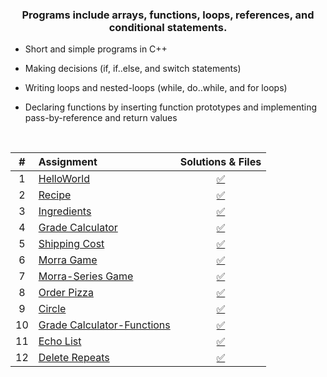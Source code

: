 ### <p align="center"> Programs include arrays, functions, loops, references, and conditional statements. </p>

* Short and simple programs in C++

* Making decisions (if, if..else, and switch statements) 

* Writing loops and nested-loops (while, do..while, and for loops)

* Declaring functions by inserting function prototypes and implementing pass-by-reference and return values   

<br>

| # | Assignment | Solutions & Files |
|:---:|:---|:---:|
| 1 | [HelloWorld](programming-I/assignments/01-helloworld/docs/FA_A1_HelloWorld.pdf) | [:white_check_mark:](./programming-I/assignments/01-helloworld) | 
| 2 | [Recipe](programming-I/assignments/02-recipe/docs/FA_A2_Recipe.pdf) | [:white_check_mark:](./programming-I/assignments/02-recipe) |  
| 3 | [Ingredients](programming-I/assignments/03-ingredients/docs/FA_A3_Ingredient.pdf) | [:white_check_mark:](./programming-I/assignments/03-ingredients) |  
| 4 | [Grade Calculator](programming-I/assignments/04-gradeCalc/docs/FA_A4_gradeCalc.pdf) | [:white_check_mark:](./programming-I/assignments/04-gradeCalc/gradeCalc.cpp) |  
| 5 | [Shipping Cost](programming-I/assignments/05-shippingCost/docs/FA_A5_shipping_Cost.pdf) | [:white_check_mark:](./programming-I/assignments/05-shippingCost) |  
| 6 | [Morra Game](programming-I/assignments/06-morra/docs/FA_A6_Morra.pdf) |  [:white_check_mark:](./programming-I/assignments/06-morra) |
| 7 | [Morra-Series Game](programming-I/assignments/07-morraSeries/docs/FA_A7_MorraSerries.pdf) | [:white_check_mark:](./programming-I/assignments/07-morraSeries) | 
| 8 | [Order Pizza](programming-I/assignments/08-pizza/docs/FA_A8_Pizza.pdf) | [:white_check_mark:](./programming-I/assignments) |  
| 9 | [Circle](programming-I/assignments/09-circleArea/docs/FA_A9CircleArea.pdf) | [:white_check_mark:](./programming-I/assignments/09-circleArea) |  
| 10 | [Grade Calculator-Functions](programming-I/assignments/10-gradeCalc2/) | [:white_check_mark:](./programming-I/assignments/10-gradeCalc2) |  
| 11 | [Echo List](programming-I/assignments/11-echoList/) | [:white_check_mark:](./programming-I/assignments/11-echoList) |  
| 12 | [Delete Repeats](programming-I/assignments/12-deleteRepeats/docs/FA_A12_DeleteRepeats.pdf) | [:white_check_mark:](./programming-I/assignments/12-deleteRepeats) |   